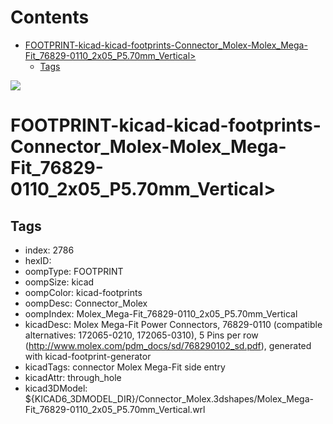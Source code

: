 



Contents
========

* [FOOTPRINT-kicad-kicad-footprints-Connector_Molex-Molex_Mega-Fit_76829-0110_2x05_P5.70mm_Vertical>](#footprint-kicad-kicad-footprints-connector_molex-molex_mega-fit_76829-0110_2x05_p570mm_vertical)
	* [Tags](#tags)
  
![][im]
# FOOTPRINT-kicad-kicad-footprints-Connector_Molex-Molex_Mega-Fit_76829-0110_2x05_P5.70mm_Vertical>

## Tags

- index: 2786
- hexID: 
- oompType: FOOTPRINT
- oompSize: kicad
- oompColor: kicad-footprints
- oompDesc: Connector_Molex
- oompIndex: Molex_Mega-Fit_76829-0110_2x05_P5.70mm_Vertical
- kicadDesc: Molex Mega-Fit Power Connectors, 76829-0110 (compatible alternatives: 172065-0210, 172065-0310), 5 Pins per row (http://www.molex.com/pdm_docs/sd/768290102_sd.pdf), generated with kicad-footprint-generator
- kicadTags: connector Molex Mega-Fit side entry
- kicadAttr: through_hole
- kicad3DModel: ${KICAD6_3DMODEL_DIR}/Connector_Molex.3dshapes/Molex_Mega-Fit_76829-0110_2x05_P5.70mm_Vertical.wrl



[im]: image.png
